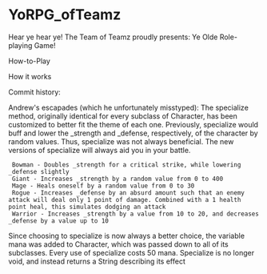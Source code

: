 # YoRPG_ofTeamz

Hear ye hear ye! The Team of Teamz proudly presents:
Ye Olde Role-playing Game!

How-to-Play

How it works

Commit history:

Andrew's escapades (which he unfortunately misstyped):
	 The specialize method, originally identical for every subclass of Character, has been customized to better fit the theme of each one. Previously, specialize would buff and lower the _strength and _defense, respectively, of the character by random values. Thus, specialize was not always beneficial. The new versions of specialize will always aid you in your battle.
	 
	 Bowman - Doubles _strength for a critical strike, while lowering _defense slightly
	 Giant - Increases _strength by a random value from 0 to 400
	 Mage - Heals oneself by a random value from 0 to 30
	 Rogue - Increases _defense by an absurd amount such that an enemy attack will deal only 1 point of damage. Combined with a 1 health point heal, this simulates dodging an attack
	 Warrior - Increases _strength by a value from 10 to 20, and decreases _defense by a value up to 10

Since choosing to specialize is now always a better choice, the variable mana was added to Character, which was passed down to all of its subclasses. Every use of specialize costs 50 mana.
Specialize is no longer void, and instead returns a String describing its effect

